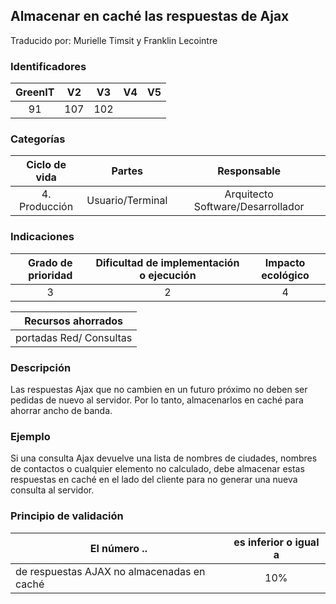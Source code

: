 ## Almacenar en caché las respuestas de Ajax

Traducido por: Murielle Timsit y Franklin Lecointre

### Identificadores

| GreenIT | V2  | V3  | V4  | V5  |
| :-----: | :-: | :-: | :-: | :-: |
|   91    | 107 | 102 |     |     |

### Categorías

| Ciclo de vida |      Partes      |            Responsable            |
| :-----------: | :--------------: | :-------------------------------: |
| 4. Producción | Usuario/Terminal | Arquitecto Software/Desarrollador |

### Indicaciones

| Grado de prioridad | Dificultad de implementación o ejecución | Impacto ecológico |
| :----------------: | :--------------------------------------: | :---------------: |
|         3          |                    2                     |         4         |

|   Recursos ahorrados    |
| :---------------------: |
| portadas Red/ Consultas |

### Descripción

Las respuestas Ajax que no cambien en un futuro próximo no deben ser pedidas de nuevo al servidor. Por lo tanto, almacenarlos en caché para ahorrar ancho de banda.

### Ejemplo

Si una consulta Ajax devuelve una lista de nombres de ciudades, nombres de contactos o cualquier elemento no calculado, debe almacenar estas respuestas en caché en el lado del cliente para no generar una nueva consulta al servidor.

### Principio de validación

| El número ..                               | es inferior o igual a |
| ------------------------------------------ | :-------------------: |
| de respuestas AJAX no almacenadas en caché |          10%          |
